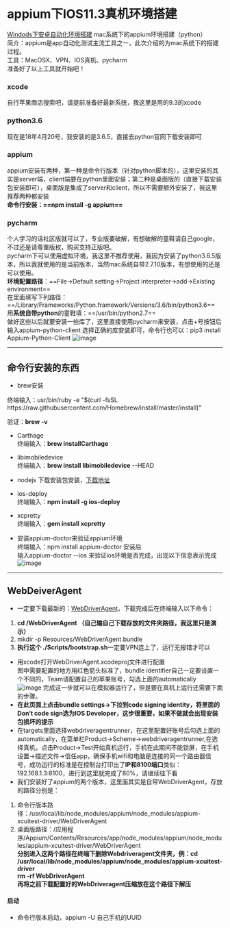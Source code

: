 # appium下IOS11.3真机环境搭建

[Windods下安卓自动化环境搭建](https://github.com/GongK/APPIUM/blob/master/Windows%E4%B8%8B%E5%AE%89%E5%8D%93%E8%87%AA%E5%8A%A8%E5%8C%96%E7%8E%AF%E5%A2%83%E6%90%AD%E5%BB%BA.md)
mac系统下的appium环境搭建（python）   
简介：appium是app自动化测试主流工具之一，此次介绍的为mac系统下的搭建过程。   
工具：MacOSX、VPN、IOS真机、pycharm   
准备好了以上工具就开始吧！
### xcode   
自行苹果商店搜索吧，请提前准备好最新系统，我这里是用的9.3的xcode
### python3.6
现在是18年4月20号，我安装的是3.6.5，直接去python官网下载安装即可
### appium
appium安装有两种，第一种是命令行版本（针对python脚本的），这里安装的其实是server端，client端要在python里面安装；第二种是桌面版的（直接下载安装包安装即可），桌面版是集成了server和client，所以不需要额外安装了，我这里推荐两种都安装   
**命令行安装：==npm install -g appium==**
### pycharm
个人学习的话社区版就可以了，专业版要破解，有想破解的童鞋请自己google，不过还是请尊重版权，购买支持正版吧。   
pycharm下可以使用虚拟环境，我这里不推荐使用，我因为安装了python3.6.5版本，所以我就使用的是当前版本，当然mac系统自带2.7.10版本，有想使用的还是可以使用。   
**环境配置路径**：==File->Default setting->Project interpreter->add->Existing environment==   
在里面填写下列路径：==/Library/Frameworks/Python.framework/Versions/3.6/bin/python3.6==  
用**系统自带python**的童鞋填：==/usr/bin/python2.7==   
做好这些以后就要安装一些库了，这里直接使用pycharm来安装，点击+号按钮后输入appium-python-client 选择正确的库安装即可，命令行也可以：pip3 install Appium-Python-Client
![image](https://github.com/GongK/APPIUM/blob/master/%E6%B7%BB%E5%8A%A0%E5%BA%93.png)   

---

## 命令行安装的东西
- brew安装   

<html>
终端输入：usr/bin/ruby -e "$(curl -fsSL  https://raw.githubusercontent.com/Homebrew/install/master/install)"  
</html>

 
验证：**brew -v**
- Carthage   
终端输入：**brew installCarthage**
- libimobiledevice   
终端输入：**brew install libimobiledevice** --HEAD   

- nodejs
下载安装包安装，[下载地址](https://nodejs.org/en/download/)
- ios-deploy    
终端输入：**npm install -g ios-deploy**   
- xcpretty   
终端输入：**gem install xcpretty**   
- 安装appium-doctor来验证appium环境   
 终端输入：npm install appium-doctor 安装后     
输入appium-doctor --ios 来验证ios环境是否完成，出现以下信息表示完成   
![image](https://github.com/GongK/APPIUM/blob/master/appium-doctor.png)   


---
## WebDeiverAgent
- 一定要下载最新的：[WebDriverAgent](https://github.com/facebook/WebDriverAgent)，下载完成后在终端输入以下命令：

1. **cd /WebDriverAgent   （自己输自己下载存放的文件夹路径，我这里只是演示）**   
2. mkdir -p Resources/WebDriverAgent.bundle
3. **执行这个  ./Scripts/bootstrap.sh**一定要VPN连上了，运行无报错才可以   

- 用xcode打开WebDriverAgent.xcodeproj文件进行配置   
图中需要配置的地方用红色箭头标准了，bundle identifier自己一定要设置一个不同的，Team请配置自己的苹果账号，勾选上面的automatically   
![image](https://github.com/GongK/APPIUM/blob/master/xcode%E9%85%8D%E7%BD%AE1.png)   完成这一步就可以在模拟器运行了，但是要在真机上运行还需要下面的步骤。  
- **在此页面上点击bundle settings->下拉到code signing identity，将里面的Don‘t code sign选为IOS Developer，这步很重要，如果不做就会出现安装包损坏的提示**
- 在targets里面选择webdriveragentrunner，在这里配置好账号后勾选上面的automatically，在菜单栏Product->Scheme->webdriveragentrunner,在选择真机，点击Product->Test开始真机运行，手机在此期间不能锁屏，在手机设置->描述文件->信任app，确保手机wifi和电脑是连接的同一个路由器信号，成功运行的标准是在控制台打印出了**IP和8100端口**类似：192.168.1.3:8100，进行到这里就完成了80%，请继续往下看
- 我们安装好了appium的两个版本，这里面其实是自带WebDriverAgent，存放的路径分别是：
1. 命令行版本路径：/usr/local/lib/node_modules/appium/node_modules/appium-xcuitest-driver/WebDriverAgent 
2. 桌面版路径：/应用程序/Appium/Contents/Resources/app/node_modules/appium/node_modules/appium-xcuitest-driver/WebDriverAgent  
**分别进入这两个路径在终端下删除Webdriveragent文件夹，例：cd /usr/local/lib/node_modules/appium/node_modules/appium-xcuitest-driver   
**rm -rf WebDriverAgent**   
再将之前下载配置好的WebDriveragent压缩放在这个路径下解压**  
#### 启动
- 命令行版本启动，appium -U 自己手机的UUID
